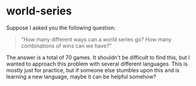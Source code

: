# world-series
Suppose I asked you the following question:

> "How many different ways can a world series go? How many combinations of wins can we have?"
  
The answer is a total of 70 games. It shouldn't be difficult to find this, but I wanted to approach this problem with several different languages. This is mostly just for practice, but if someone else stumbles upon this and is learning a new language, maybe it can be helpful somehow?
